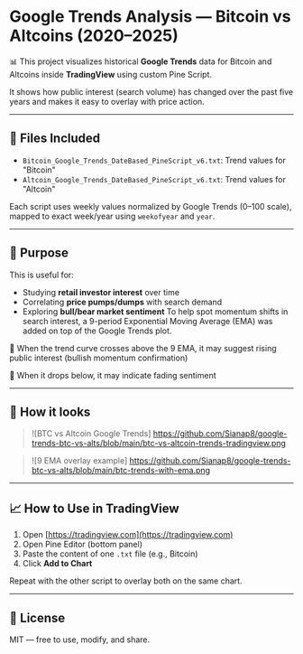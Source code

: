 # Google Trends Analysis — Bitcoin vs Altcoins (2020–2025)

📊 This project visualizes historical **Google Trends** data for Bitcoin and Altcoins inside **TradingView** using custom Pine Script.

It shows how public interest (search volume) has changed over the past five years and makes it easy to overlay with price action.

---

## 🔧 Files Included

- `Bitcoin_Google_Trends_DateBased_PineScript_v6.txt`: Trend values for "Bitcoin"
- `Altcoin_Google_Trends_DateBased_PineScript_v6.txt`: Trend values for "Altcoin"

Each script uses weekly values normalized by Google Trends (0–100 scale), mapped to exact week/year using `weekofyear` and `year`.

---

## 🧠 Purpose

This is useful for:
- Studying **retail investor interest** over time
- Correlating **price pumps/dumps** with search demand
- Exploring **bull/bear market sentiment**
To help spot momentum shifts in search interest, a 9-period Exponential Moving Average (EMA) was added on top of the Google Trends plot.

🔸 When the trend curve crosses above the 9 EMA, it may suggest rising public interest (bullish momentum confirmation)

🔹 When it drops below, it may indicate fading sentiment

---

## 📸 How it looks

> ![BTC vs Altcoin Google Trends] https://github.com/Sianap8/google-trends-btc-vs-alts/blob/main/btc-vs-altcoin-trends-tradingview.png

> ![9 EMA overlay example] https://github.com/Sianap8/google-trends-btc-vs-alts/blob/main/btc-trends-with-ema.png


---

## 📈 How to Use in TradingView

1. Open [https://tradingview.com](https://tradingview.com)
2. Open Pine Editor (bottom panel)
3. Paste the content of one `.txt` file (e.g., Bitcoin)
4. Click **Add to Chart**

Repeat with the other script to overlay both on the same chart.

---

## 📁 License

MIT — free to use, modify, and share.
